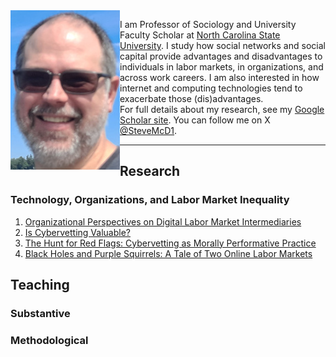 <img align="left" src="steve_blowing_rock_smB.jpg">
 
 I am Professor of Sociology and University Faculty Scholar at [North Carolina State University](https://chass.ncsu.edu/people/sjmcdona/).
 I study how social networks and social capital provide advantages and disadvantages to individuals in labor markets, in organizations, and across work careers. I am also interested in how internet and computing technologies tend to exacerbate those (dis)advantages.  
 For full details about my research, see my [Google Scholar site](https://scholar.google.com/citations?user=x5igFpEAAAAJ&hl=en&oi=ao).
 You can follow me on X [@SteveMcD1](https://x.com/Steve_McD1).
 
 ---

## Research
### Technology, Organizations, and Labor Market Inequality
1. [Organizational Perspectives on Digital Labor Market Intermediaries](https://doi.org/10.1111/soc4.13061)
2. [Is Cybervetting Valuable?](https://www.cambridge.org/core/journals/industrial-and-organizational-psychology/article/is-cybervetting-valuable/D84AE01C002BFD9A9DA8829AA0AF872A)
3. [The Hunt for Red Flags: Cybervetting as Morally Performative Practice](https://academic.oup.com/ser/article/20/3/915/6132113)
4. [Black Holes and Purple Squirrels: A Tale of Two Online Labor Markets](https://www.emerald.com/insight/content/doi/10.1108/S0277-283320190000033006/full/CraigsList.org/full/html)
### 

## Teaching
### Substantive

### Methodological

 
